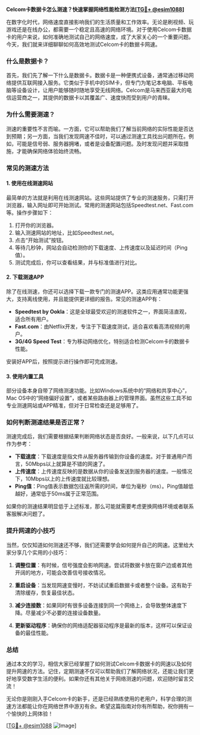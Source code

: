 **Celcom卡数据卡怎么测速？快速掌握网络性能检测方法[[TG💪+ @esim1088](https://t.me/s/esim1088)]**

在数字化时代，网络速度直接影响我们的生活质量和工作效率。无论是刷视频、玩游戏还是在线办公，都需要一个稳定且高速的网络环境。对于使用Celcom卡数据卡的用户来说，如何准确地测试自己的网络速度，成了大家关心的一个重要问题。今天，我们就来详细聊聊如何高效地测试Celcom卡的数据卡网速。

### 什么是数据卡？

首先，我们先了解一下什么是数据卡。数据卡是一种便携式设备，通常通过移动网络提供互联网接入服务。它类似于手机中的SIM卡，但专门为笔记本电脑、平板电脑等设备设计，让用户能够随时随地享受无线网络。Celcom是马来西亚最大的电信运营商之一，其提供的数据卡以其覆盖广、速度快而受到用户的青睐。

### 为什么需要测速？

测速的重要性不言而喻。一方面，它可以帮助我们了解当前网络的实际性能是否达到预期；另一方面，当我们发现网速不佳时，可以通过测速工具找出问题所在。例如，可能是信号弱、服务器拥堵，或者是设备配置问题。及时发现问题并采取措施，才能确保网络体验始终流畅。

### 常见的测速方法

#### 1. 使用在线测速网站

最简单的方法就是利用在线测速网站。这些网站提供了专业的测速服务，只需打开浏览器，输入网址即可开始测试。常用的测速网站包括Speedtest.net、Fast.com等。操作步骤如下：

1. 打开你的浏览器。
2. 输入测速网站的地址，比如Speedtest.net。
3. 点击“开始测试”按钮。
4. 等待几秒钟，网站会自动检测你的下载速度、上传速度以及延迟时间（Ping值）。
5. 测试完成后，你可以查看结果，并与标准值进行对比。

#### 2. 下载测速APP

除了在线测速，你还可以选择下载一款专门的测速APP。这类应用通常功能更强大，支持离线使用，并且能提供更详细的报告。常见的测速APP有：

- **Speedtest by Ookla**：这是全球最受欢迎的测速软件之一，界面简洁直观，适合所有用户。
- **Fast.com**：由Netflix开发，专注于下载速度测试，适合喜欢看高清视频的用户。
- **3G/4G Speed Test**：专为移动网络优化，特别适合检测Celcom卡的数据卡性能。

安装好APP后，按照提示进行操作即可完成测速。

#### 3. 使用内置工具

部分设备本身自带了网络测速功能。比如Windows系统中的“网络和共享中心”，Mac OS中的“网络偏好设置”，或者某些路由器上的管理界面。虽然这些工具不如专业测速网站或APP精准，但对于日常检查还是足够用了。

### 如何判断测速结果是否正常？

测速完成后，我们需要根据结果判断网络状态是否良好。一般来说，以下几点可以作为参考：

- **下载速度**：下载速度是指文件从服务器传输到你设备的速度。对于普通用户而言，50Mbps以上就算是不错的网速了。
- **上传速度**：上传速度反映的是数据从你的设备发送到服务器的速度。一般情况下，10Mbps以上的上传速度就比较理想。
- **Ping值**：Ping值表示数据包往返所需的时间，单位为毫秒（ms）。Ping值越低越好，通常低于50ms属于正常范围。

如果你的测速结果明显低于上述标准，那么可能就需要考虑更换网络环境或者联系客服解决问题了。

### 提升网速的小技巧

当然，仅仅知道如何测速还不够，我们还需要学会如何提升自己的网速。这里给大家分享几个实用的小技巧：

1. **调整位置**：有时候，信号强度会影响网速。尝试将数据卡放在窗户边或者其他开阔的地方，可能会改善信号接收情况。
   
2. **重启设备**：当发现网速变慢时，不妨试试重启数据卡或者整个设备。这有助于清除缓存，恢复最佳状态。

3. **减少连接数**：如果同时有很多设备连接到同一个网络上，会导致整体速度下降。尽量减少不必要的连接设备数量。

4. **更新驱动程序**：确保你的网络适配器驱动程序是最新的版本，这样可以保证设备的最佳性能。

### 总结

通过本文的学习，相信大家已经掌握了如何测试Celcom卡数据卡的网速以及如何提升网速的方法。记住，定期测速不仅可以帮助我们了解网络状况，还能让我们更好地享受数字生活的便利。如果你还有其他关于网络测速的问题，欢迎随时留言交流！

无论你是刚刚入手Celcom卡的新手，还是已经熟练使用的老用户，科学合理的测速方法都能让你在网络世界中游刃有余。希望这篇指南对你有所帮助，祝你拥有一个愉快的上网体验！

[[TG💪+ @esim1088](https://t.me/s/esim1088) ![Image](https://i.postimg.cc/4NQfJmqS/Snipaste-2025-05-13-00-14-12.png)]